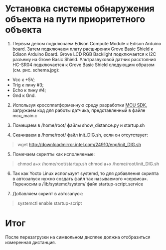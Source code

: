 ﻿# Установка системы обнаружения объекта на пути приоритетного объекта

1. Первым делом подключаем Edison Compute Module к Edison Arduino board. Затем подключаем плату расширения Grove Basic Shield к Edison Arduino Board. Grove LCD RGB Backlight подключается к I2C разъему на Grove Basic Shield.
    Ультразвуковой датчик расстояния HC-SR04 подключается к Grove Basic Shield следующим образом (см. рис. schema.jpg):
- Vcc к +5V;	
- Trig к пину #3;
- Echo к пину #4;	
- Gnd к Gnd.

2. Используя кроссплатформенную среду разработки [MCU SDK](https://software.intel.com/en-us/node/545143), загружаем код для работы датчика, представленный в файле mcu_main.c

3. Помещаем в /home/root/ файлы show_distance.py и startup.sh

4. Скачиваем в /home/root/ файл init_DIG.sh, если он отсутствует:
> wget http://downloadmirror.intel.com/24910/eng/init_DIG.sh

5. Помечаем скрипты как исполняемые:
> chmod a+x /home/root/startup.sh
> chmod a+x /home/root/init_DIG.sh

6. Так как Yocto Linux использует systemd, то для добавления скрипта в автозапуск нужно создать файл так называемого «сервиса». Переносим в /lib/systemd/system/ файл startup-script.service

7. Добавляем скрипт в автозапуск:
> systemctl enable startup-script

# Итог

После перезагрузки на символьном дисплее должна отобразиться измеренная дистанция.